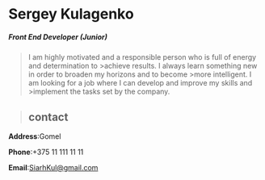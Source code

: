 # Sergey Kulagenko
##### Front End Developer (Junior)

>I am highly motivated and a responsible person who is full of energy and determination to >achieve results. I always learn something new in order to broaden my horizons and to become >more intelligent. I am looking for a job where I can develop and improve my skills and >implement the tasks set by the company. 

> ## contact
**Address**:Gomel

**Phone**:+375 11 111 11 11

**Email**:SiarhKul@gmail.com